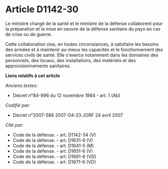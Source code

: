 # Article D1142-30

Le ministre chargé de la santé et le ministre de la défense collaborent pour la préparation et la mise en oeuvre de la
défense sanitaire du pays en cas de crise ou de guerre.

Cette collaboration vise, en toutes circonstances, à satisfaire les besoins des armées et à maintenir au mieux les capacités
et le fonctionnement des services civils de santé. Elle s'exerce notamment dans les domaines des personnels, des locaux, des
installations, des matériels et des approvisionnements sanitaires.

**Liens relatifs à cet article**

_Anciens textes_:

  - Décret n°84-996 du 12 novembre 1984 - art. 1 (Ab)

_Codifié par_:

  - Décret n°2007-586 2007-04-23 JORF 24 avril 2007

_Cité par_:

  - Code de la défense. - art. D1142-34 (V)
  - Code de la défense. - art. D1631-6 (V)
  - Code de la défense. - art. D1641-5 (M)
  - Code de la défense. - art. D1651-6 (V)
  - Code de la défense. - art. D1661-6 (VD)
  - Code de la défense. - art. D1671-6 (VD)
